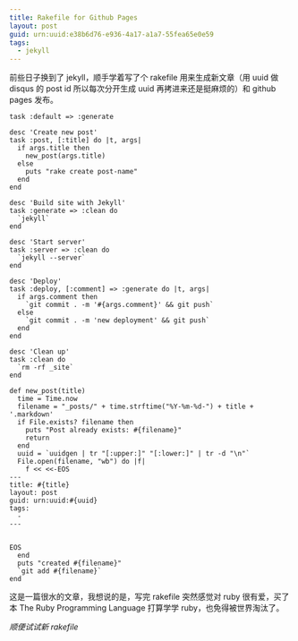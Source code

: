 ```yaml
---
title: Rakefile for Github Pages
layout: post
guid: urn:uuid:e38b6d76-e936-4a17-a1a7-55fea65e0e59
tags:
  - jekyll
---
```


前些日子换到了 jekyll，顺手学着写了个 rakefile 用来生成新文章（用 uuid 做 disqus 的 post id 所以每次分开生成 uuid 再拷进来还是挺麻烦的）和 github pages 发布。

    task :default => :generate

    desc 'Create new post'
    task :post, [:title] do |t, args|
      if args.title then
        new_post(args.title)
      else
        puts "rake create post-name"
      end
    end

    desc 'Build site with Jekyll'
    task :generate => :clean do
      `jekyll`
    end

    desc 'Start server'
    task :server => :clean do
      `jekyll --server`
    end

    desc 'Deploy'
    task :deploy, [:comment] => :generate do |t, args|
      if args.comment then
        `git commit . -m '#{args.comment}' && git push`
      else
        `git commit . -m 'new deployment' && git push`
      end
    end

    desc 'Clean up'
    task :clean do
      `rm -rf _site`
    end

    def new_post(title)
      time = Time.now
      filename = "_posts/" + time.strftime("%Y-%m-%d-") + title + '.markdown'
      if File.exists? filename then
        puts "Post already exists: #{filename}"
        return
      end
      uuid = `uuidgen | tr "[:upper:]" "[:lower:]" | tr -d "\n"`
      File.open(filename, "wb") do |f|
        f << <<-EOS
    ---
    title: #{title}
    layout: post
    guid: urn:uuid:#{uuid}
    tags:
      - 
    ---


    EOS
      end
      puts "created #{filename}"
      `git add #{filename}`
    end

这是一篇很水的文章，我想说的是，写完 rakefile 突然感觉对 ruby 很有爱，买了本 The Ruby Programming Language 打算学学 ruby，也免得被世界淘汰了。

*顺便试试新 rakefile*
